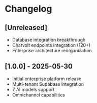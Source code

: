 # Changelog

## [Unreleased]
- Database integration breakthrough
- Chatvolt endpoints integration (120+)
- Enterprise architecture reorganization

## [1.0.0] - 2025-05-30
- Initial enterprise platform release
- Multi-tenant Supabase integration
- 7 AI models support
- Omnichannel capabilities

